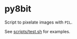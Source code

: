 # py8bit

Script to pixelate images with `PIL`.

See [scripts/test.sh](https://github.com/spudtrooper/py8bit/tree/main/scripts/test.sh) for examples.